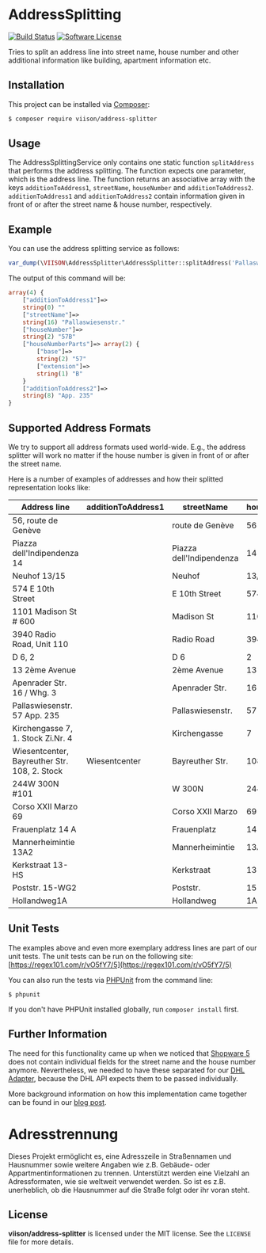 # AddressSplitting

[![Build Status](https://img.shields.io/travis/VIISON/AddressSplitting.svg?style=flat-square)](https://travis-ci.org/VIISON/AddressSplitting) [![Software License](https://img.shields.io/badge/license-MIT-brightgreen.svg?style=flat-square)](LICENSE)

Tries to split an address line into street name, house number and other additional information like building,
apartment information etc.

## Installation

This project can be installed via [Composer](https://getcomposer.org/):

``` bash
$ composer require viison/address-splitter
```

## Usage
The AddressSplittingService only contains one static function `splitAddress` that performs the address splitting.
The function expects one parameter, which is the address line. The function returns an associative array with the
keys `additionToAddress1`, `streetName`, `houseNumber` and `additionToAddress2`. `additionToAddress1` and `additionToAddress2`
contain information given in front of or after the street name & house number, respectively.

## Example
You can use the address splitting service as follows:

```php
var_dump(\VIISON\AddressSplitter\AddressSplitter::splitAddress('Pallaswiesenstr. 57B App. 235'));
```

The output of this command will be:

```php
array(4) {
	["additionToAddress1"]=>
	string(0) ""
	["streetName"]=>
	string(16) "Pallaswiesenstr."
	["houseNumber"]=>
	string(2) "57B"
	["houseNumberParts"]=> array(2) {
	    ["base"]=>
	    string(2) "57"
	    ["extension"]=>
	    string(1) "B"    
	}
	["additionToAddress2"]=>
	string(8) "App. 235"
}
```

## Supported Address Formats
We try to support all address formats used world-wide. E.g., the address splitter will work no matter if the house number
is given in front of or after the street name.

Here is a number of examples of addresses and how their splitted representation looks like:

| Address line                                | additionToAddress1 |  streetName            | houseNumber | base | extension | additionToAddress2 |
|---------------------------------------------|--------------------|------------------------|-------------|------|-----------|--------------------|
|56, route de Genève                          |                    |route de Genève         |56           | 56   |           |                    |
|Piazza dell'Indipendenza 14                  |                    |Piazza dell'Indipendenza|14           | 14   |           |                    |
|Neuhof 13/15                                 |                    |Neuhof                  |13/15        | 13   | 15        |                    |
|574 E 10th Street                            |                    |E 10th Street           |574          | 574  |           |                    |
|1101 Madison St # 600                        |                    |Madison St              |1101         | 1101 |           |# 600               |
|3940 Radio Road, Unit 110                    |                    |Radio Road              |3940         | 3940 |           |Unit 110            |
|D 6, 2                                       |                    |D 6                     |2            | 2    |           |                    |
|13 2ème Avenue                               |                    |2ème Avenue             |13           | 13   |           |                    |
|Apenrader Str. 16 / Whg. 3                   |                    |Apenrader Str.          |16           | 16   |           |Whg. 3              |
|Pallaswiesenstr. 57 App. 235                 |                    |Pallaswiesenstr.        |57           | 57   |           |App. 235            |
|Kirchengasse 7, 1. Stock Zi.Nr. 4            |                    |Kirchengasse            |7            | 7    |           |1. Stock Zi.Nr. 4   |
|Wiesentcenter, Bayreuther Str. 108, 2. Stock |Wiesentcenter       |Bayreuther Str.         |108          | 108  |           |2. Stock            |
|244W 300N #101                               |                    |W 300N                  |244          | 244  |           |#101                |
|Corso XXII Marzo 69                          |                    |Corso XXII Marzo        |69           | 69   |           |                    |
|Frauenplatz 14 A                             |                    |Frauenplatz             |14 A         | 14   | A         |                    |
|Mannerheimintie 13A2                         |                    |Mannerheimintie         |13A2         | 13   | A2        |                    |
|Kerkstraat 13-HS                             |                    |Kerkstraat              |13-HS        | 13   | HS        |                    |
|Poststr. 15-WG2                              |                    |Poststr.                |15           | 15   |           |                    |
|Hollandweg1A                                 |                    |Hollandweg              |1A           | 1    | A         |                    |


## Unit Tests

The examples above and even more exemplary address lines are part of our unit tests. The unit tests can be run on the following site: [https://regex101.com/r/vO5fY7/5](https://regex101.com/r/vO5fY7/5)


You can also run the tests via [PHPUnit](https://phpunit.de/) from the command line:

```
$ phpunit
```

If you don't have PHPUnit installed globally, run `composer install` first.

## Further Information
The need for this functionality came up when we noticed that [Shopware 5](https://github.com/shopware/shopware) does not contain individual fields for the street name
and the house number anymore. Nevertheless, we needed to have these separated for our [DHL Adapter](http://store.shopware.com/viison00656/dhl-adapter.html),
because the DHL API expects them to be passed individually.

More background information on how this implementation came together can be found in our [blog post](http://blog.viison.com/post/115849166487/shopware-5-from-a-technical-point-of-view#address-splitting).

# Adresstrennung
Dieses Projekt ermöglicht es, eine Adresszeile in Straßennamen und Hausnummer sowie weitere Angaben wie z.B. Gebäude- oder Appartmentinformationen zu trennen. Unterstützt werden eine Vielzahl an Adressformaten,
wie sie weltweit verwendet werden. So ist es z.B. unerheblich, ob die Hausnummer auf die Straße folgt oder ihr voran steht.

## License ##

**viison/address-splitter** is licensed under the MIT license.  See the `LICENSE` file for more details.


